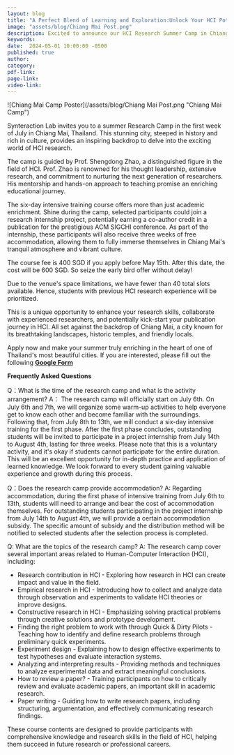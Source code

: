 ```yaml
---
layout: blog
title: "A Perfect Blend of Learning and Exploration:Unlock Your HCI Potential in Our Research Camp in Chiang Mai this Summer"
image: "assets/blog/Chiang Mai Post.png"
description: Excited to announce our HCI Research Summer Camp in Chiang Mai this July! Join me for an immersive experience in one of Thailand's most captivating cities. Together, we'll delve into the world of HCI research, collaborate on projects, and unlock your potential in this vibrant field. 
keywords: 
date:  2024-05-01 10:00:00 -0500
published: true
author:
category:
pdf-link:
page-link:
video-link:
---
```


![Chiang Mai Camp Poster](/assets/blog/Chiang Mai Post.png "Chiang Mai Camp")

Synteraction Lab invites you to a summer Research Camp in the first week of July in Chiang Mai, Thailand. This stunning city, steeped in history and rich in culture, provides an inspiring backdrop to delve into the exciting world of HCI research.

The camp is guided by Prof. Shengdong Zhao, a distinguished figure in the field of HCI. Prof. Zhao is renowned for his thought leadership, extensive research, and commitment to nurturing the next generation of researchers. His mentorship and hands-on approach to teaching promise an enriching educational journey.

The six-day intensive training course offers more than just academic enrichment. Shine during the camp, selected participants could join a research internship project, potentially earning a co-author credit in a publication for the prestigious ACM SIGCHI conference. As part of the internship, these participants will also receive three weeks of free accommodation, allowing them to fully immerse themselves in Chiang Mai's tranquil atmosphere and vibrant culture.

The course fee is 400 SGD if you apply before May 15th. After this date, the cost will be 600 SGD. So seize the early bird offer without delay!

Due to the venue's space limitations, we have fewer than 40 total slots available. Hence, students with previous HCI research experience will be prioritized.

This is a unique opportunity to enhance your research skills, collaborate with experienced researchers, and potentially kick-start your publication journey in HCI. All set against the backdrop of Chiang Mai, a city known for its breathtaking landscapes, historic temples, and friendly locals.

Apply now and make your summer truly enriching in the heart of one of Thailand's most beautiful cities. If you are interested, please fill out the following **[Google Form](https://forms.gle/YqeYqdxHueDPv396A)**

**Frequently Asked Questions**

Q：What is the time of the research camp and what is the activity arrangement? 
A： The research camp will officially start on July 6th. On July 6th and 7th, we will organize some warm-up activities to help everyone get to know each other and become familiar with the surroundings. Following that, from July 8th to 13th, we will conduct a six-day intensive training for the first phase.
After the first phase concludes, outstanding students will be invited to participate in a project internship from July 14th to August 4th, lasting for three weeks. Please note that this is a voluntary activity, and it's okay if students cannot participate for the entire duration. This will be an excellent opportunity for in-depth practice and application of learned knowledge. We look forward to every student gaining valuable experience and growth during this process.

Q：Does the research camp provide accommodation? 
A: Regarding accommodation, during the first phase of intensive training from July 6th to 13th, students will need to arrange and bear the cost of accommodation themselves. For outstanding students participating in the project internship from July 14th to August 4th, we will provide a certain accommodation subsidy. The specific amount of subsidy and the distribution method will be notified to selected students after the selection process is completed.

Q: What are the topics of the research camp? 
A: The research camp cover several important areas related to Human-Computer Interaction (HCI), including:
- Research contribution in HCI - Exploring how research in HCI can create impact and value in the field. 
- Empirical research in HCI - Introducing how to collect and analyze data through observation and experiments to validate HCI theories or improve designs. 
- Constructive research in HCI - Emphasizing solving practical problems through creative solutions and prototype development. 
- Finding the right problem to work with through Quick & Dirty Pilots - Teaching how to identify and define research problems through preliminary quick experiments. 
- Experiment design - Explaining how to design effective experiments to test hypotheses and evaluate interaction systems. 
- Analyzing and interpreting results - Providing methods and techniques to analyze experimental data and extract meaningful conclusions. 
- How to review a paper? - Training participants on how to critically review and evaluate academic papers, an important skill in academic research. 
- Paper writing - Guiding how to write research papers, including structuring, argumentation, and effectively communicating research findings.

These course contents are designed to provide participants with comprehensive knowledge and research skills in the field of HCI, helping them succeed in future research or professional careers.
